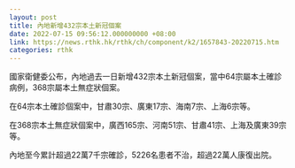 ```yaml
---
layout: post
title: 內地新增432宗本土新冠個案
date: 2022-07-15 09:56:12.000000000 +08:00
link: https://news.rthk.hk/rthk/ch/component/k2/1657843-20220715.htm
categories: rthk
---
```


國家衛健委公布，內地過去一日新增432宗本土新冠個案，當中64宗屬本土確診病例，368宗屬本土無症狀個案。

在64宗本土確診個案中，甘肅30宗、廣東17宗、海南7宗、上海6宗等。

在368宗本土無症狀個案中，廣西165宗、河南51宗、甘肅41宗、上海及廣東39宗等。

內地至今累計超過22萬7千宗確診，5226名患者不治，超過22萬人康復出院。
